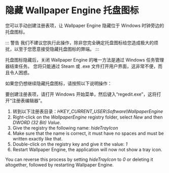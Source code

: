 # 隐藏 Wallpaper Engine 托盘图标

您可以手动创建注册表项，让 Wallpaper Engine 隐藏位于 Windows 时钟旁边的托盘图标。

::: 警告 我们不建议您执行此操作，除非您完全确定托盘图标给您造成极大的烦扰，以至于您愿意接受隐藏托盘图标的弊端。 :::

托盘图标隐藏后，关闭 Wallpaper Engine 的唯一方法是通过 Windows 任务管理器结束任务。 您将只能通过 Steam 或 .exe 文件打开用户界面，这非常不便，而且令人困惑。

如果您仍想继续隐藏托盘图标，请按照以下说明操作：

要创建注册表项，请打开 Windows 开始菜单，然后键入“regedit.exe”，这将打开“注册表编辑器”。

1. 转到以下注册表目录：*HKEY_CURRENT_USER\Software\WallpaperEngine*
2. Right-click on the *WallpaperEngine* registry folder, select *New* and then *DWORD (32 Bit) Value*.
3. Give the registry the following name: *hideTrayIcon*
4. Make sure that the name is correct, it must have no spaces and must be written exactly like that.
5. Double-click on the registry key and give it the value: *1*
6. Restart Wallpaper Engine, the application will now not show a tray icon.

You can reverse this process by setting *hideTrayIcon* to *0* or deleting it altogether, followed by restarting Wallpaper Engine. 